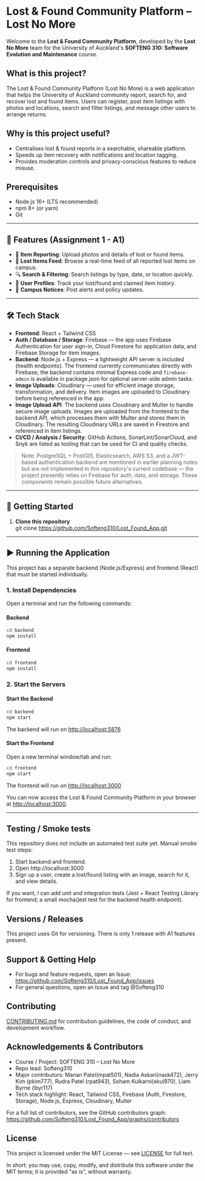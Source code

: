 # Lost & Found Community Platform – Lost No More

Welcome to the **Lost & Found Community Platform**, developed by the **Lost No More** team for the University of Auckland's **SOFTENG 310: Software Evolution and Maintenance** course.

## What is this project?

The Lost & Found Community Platform (Lost No More) is a web application that helps the University of Auckland community report, search for, and recover lost and found items. Users can register, post item listings with photos and locations, search and filter listings, and message other users to arrange returns.

## Why is this project useful?

- Centralises lost & found reports in a searchable, shareable platform.
- Speeds up item recovery with notifications and location tagging.
- Provides moderation controls and privacy-conscious features to reduce misuse.

## Prerequisites

- Node.js 16+ (LTS recommended)
- npm 8+ (or yarn)
- Git

---

## 🌟 Features (Assignment 1 - A1)

- 📸 **Item Reporting**: Upload photos and details of lost or found items.
- 📰 **Lost Items Feed**: Browse a real-time feed of all reported lost items on campus.
- 🔍 **Search & Filtering**: Search listings by type, date, or location quickly.
- 🧾 **User Profiles**: Track your lost/found and claimed item history.
- 📢 **Campus Notices**: Post alerts and policy updates.

---

## 🛠️ Tech Stack

- **Frontend**: React + Tailwind CSS
- **Auth / Database / Storage**: Firebase — the app uses Firebase Authentication for user sign-in, Cloud Firestore for application data, and Firebase Storage for item images.
- **Backend**: Node.js + Express — a lightweight API server is included (health endpoints). The frontend currently communicates directly with Firebase; the backend contains minimal Express code and `firebase-admin` is available in package.json for optional server-side admin tasks.
- **Image Uploads**: Cloudinary — used for efficient image storage, transformation, and delivery. Item images are uploaded to Cloudinary before being referenced in the app.
- **Image Upload API**: The backend uses Cloudinary and Multer to handle secure image uploads. Images are uploaded from the frontend to the backend API, which processes them with Multer and stores them in Cloudinary. The resulting Cloudinary URLs are saved in Firestore and referenced in item listings.
- **CI/CD / Analysis / Security**: GitHub Actions, SonarLint/SonarCloud, and Snyk are listed as tooling that can be used for CI and quality checks.

> Note: PostgreSQL + PostGIS, Elasticsearch, AWS S3, and a JWT-based authentication backend are mentioned in earlier planning notes but are not implemented in this repository's current codebase — the project presently relies on Firebase for auth, data, and storage. These components remain possible future alternatives.

---

## 🚀 Getting Started

1. **Clone this repository**  
   git clone https://github.com/Softeng310/Lost_Found_App.git

---

## ▶️ Running the Application

This project has a separate backend (Node.js/Express) and frontend (React) that must be started individually.

### 1. Install Dependencies

Open a terminal and run the following commands:

#### Backend
```sh
cd backend
npm install
```

#### Frontend
```sh
cd frontend
npm install
```

### 2. Start the Servers

#### Start the Backend
```sh
cd backend
npm start
```
The backend will run on [http://localhost:5876](http://localhost:5876)

#### Start the Frontend
Open a new terminal window/tab and run:
```sh
cd frontend
npm start
```
The frontend will run on [http://localhost:3000](http://localhost:3000)

You can now access the Lost & Found Community Platform in your browser at [http://localhost:3000](http://localhost:3000).

---

## Testing / Smoke tests

This repository does not include an automated test suite yet. Manual smoke test steps:

1. Start backend and frontend.
2. Open http://localhost:3000
3. Sign up a user, create a lost/found listing with an image, search for it, and view details.

If you want, I can add unit and integration tests (Jest + React Testing Library for frontend; a small mocha/jest test for the backend health endpoint).

## Versions / Releases

This project uses Git for versioning. There is only 1 release with A1 features present.

## Support & Getting Help

- For bugs and feature requests, open an Issue: https://github.com/Softeng310/Lost_Found_App/issues
- For general questions, open an Issue and tag @Softeng310

## Contributing

 [CONTRIBUTING.md](CONTRIBUTING.md) for contribution guidelines, the code of conduct, and development workflow.

## Acknowledgements & Contributors

- Course / Project: SOFTENG 310 – Lost No More
- Repo lead: Softeng310
- Major contributors:  Manan Patel(mpat501), Nadia Askari(nask472), Jerry Kim (pkim777), Rudra Patel (rpat943), Soham Kulkarni(skul970), Liam Byrne (lbyr117)
- Tech stack highlight: React, Tailwind CSS, Firebase (Auth, Firestore, Storage), Node.js, Express, Cloudinary, Multer

For a full list of contributors, see the GitHub contributors graph:
https://github.com/Softeng310/Lost_Found_App/graphs/contributors

## License

This project is licensed under the MIT License — see [LICENSE](LICENSE) for full text.

In short: you may use, copy, modify, and distribute this software under the MIT terms; it is provided "as is", without warranty.
